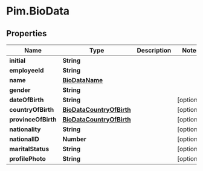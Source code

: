 # Pim.BioData

## Properties

Name | Type | Description | Notes
------------ | ------------- | ------------- | -------------
**initial** | **String** |  | 
**employeeId** | **String** |  | 
**name** | [**BioDataName**](BioDataName.md) |  | 
**gender** | **String** |  | 
**dateOfBirth** | **String** |  | [optional] 
**countryOfBirth** | [**BioDataCountryOfBirth**](BioDataCountryOfBirth.md) |  | [optional] 
**provinceOfBirth** | [**BioDataCountryOfBirth**](BioDataCountryOfBirth.md) |  | [optional] 
**nationality** | **String** |  | [optional] 
**nationalID** | **Number** |  | [optional] 
**maritalStatus** | **String** |  | [optional] 
**profilePhoto** | **String** |  | [optional] 


